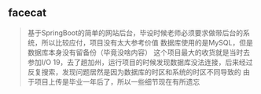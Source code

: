## facecat
> 基于SpringBoot的简单的网站后台，毕设时候老师必须要求做带后台的系统，所以比较应付，项目没有太大参考价值
> 数据库使用的是MySQL，但是数据库本身没有留备份（毕竟没啥内容）
> 这个项目最大的收货就是当时去参加I/O 19，去了趟加州，运行项目的时候发现数据库没法连接，后来经过反复搜索，发现问题居然是因为数据库的时区和系统的时区不同导致的
> 由于项目上传是毕业一年后了，所以一些细节现在有所遗忘